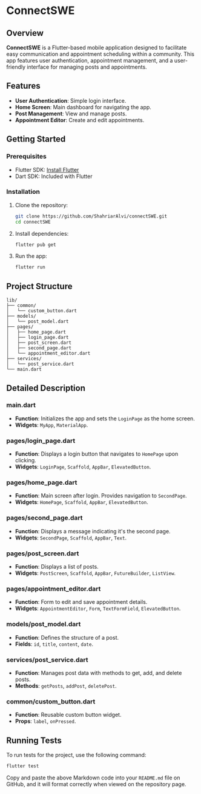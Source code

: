 # ConnectSWE

## Overview

**ConnectSWE** is a Flutter-based mobile application designed to facilitate easy communication and appointment scheduling within a community. This app features user authentication, appointment management, and a user-friendly interface for managing posts and appointments.

## Features

- **User Authentication**: Simple login interface.
- **Home Screen**: Main dashboard for navigating the app.
- **Post Management**: View and manage posts.
- **Appointment Editor**: Create and edit appointments.

## Getting Started

### Prerequisites

- Flutter SDK: [Install Flutter](https://flutter.dev/docs/get-started/install)
- Dart SDK: Included with Flutter

### Installation

1. Clone the repository:
    ```bash
    git clone https://github.com/ShahriarAlvi/connectSWE.git
    cd connectSWE
    ```

2. Install dependencies:
    ```bash
    flutter pub get
    ```

3. Run the app:
    ```bash
    flutter run
    ```

## Project Structure

```plaintext
lib/
├── common/
│   └── custom_button.dart
├── models/
│   └── post_model.dart
├── pages/
│   ├── home_page.dart
│   ├── login_page.dart
│   ├── post_screen.dart
│   ├── second_page.dart
│   └── appointment_editor.dart
├── services/
│   └── post_service.dart
└── main.dart
```

## Detailed Description

### main.dart

- **Function**: Initializes the app and sets the `LoginPage` as the home screen.
- **Widgets**: `MyApp`, `MaterialApp`.

### pages/login_page.dart

- **Function**: Displays a login button that navigates to `HomePage` upon clicking.
- **Widgets**: `LoginPage`, `Scaffold`, `AppBar`, `ElevatedButton`.

### pages/home_page.dart

- **Function**: Main screen after login. Provides navigation to `SecondPage`.
- **Widgets**: `HomePage`, `Scaffold`, `AppBar`, `ElevatedButton`.

### pages/second_page.dart

- **Function**: Displays a message indicating it's the second page.
- **Widgets**: `SecondPage`, `Scaffold`, `AppBar`, `Text`.

### pages/post_screen.dart

- **Function**: Displays a list of posts.
- **Widgets**: `PostScreen`, `Scaffold`, `AppBar`, `FutureBuilder`, `ListView`.

### pages/appointment_editor.dart

- **Function**: Form to edit and save appointment details.
- **Widgets**: `AppointmentEditor`, `Form`, `TextFormField`, `ElevatedButton`.

### models/post_model.dart

- **Function**: Defines the structure of a post.
- **Fields**: `id`, `title`, `content`, `date`.

### services/post_service.dart

- **Function**: Manages post data with methods to get, add, and delete posts.
- **Methods**: `getPosts`, `addPost`, `deletePost`.

### common/custom_button.dart

- **Function**: Reusable custom button widget.
- **Props**: `label`, `onPressed`.

## Running Tests

To run tests for the project, use the following command:
```bash
flutter test
```

Copy and paste the above Markdown code into your `README.md` file on GitHub, and it will format correctly when viewed on the repository page.
